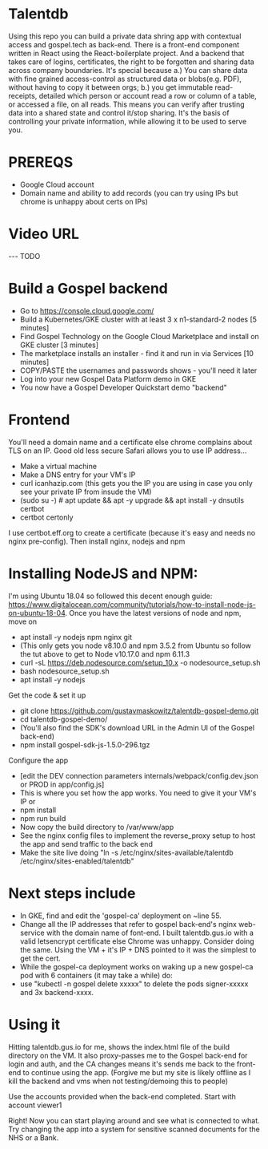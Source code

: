 # Talentdb
Using this repo you can build a private data shring app with contextual access and gospel.tech as back-end. There is a front-end component written in React using the React-boilerplate project. And a backend that takes care of logins, certificates, the right to be forgotten and sharing data across company boundaries. It's special because a.) You can share data with fine grained access-control as structured data or blobs(e.g. PDF), without having to copy it between orgs; b.) you get immutable read-receipts, detailed which person or account read a row or column of a table, or accessed a file, on all reads. This means you can verify after trusting data into a shared state and control it/stop sharing. It's the basis of controlling your private information, while allowing it to be used to serve you.

# PREREQS
* Google Cloud account
* Domain name and ability to add records (you can try using IPs but chrome is unhappy about certs on IPs)

# Video URL 
--- TODO

# Build a Gospel backend
* Go to https://console.cloud.google.com/
* Build a Kubernetes/GKE cluster with at least 3 x n1-standard-2 nodes [5 minutes]
* Find Gospel Technology on the Google Cloud Marketplace and install on GKE cluster [3 minutes]
* The marketplace installs an installer - find it and run in via Services [10 minutes]
* COPY/PASTE the usernames and passwords shows - you'll need it later
* Log into your new Gospel Data Platform demo in GKE
* You now have a Gospel Developer Quickstart demo "backend"

# Frontend
You'll need a domain name and a certificate else chrome complains about TLS on an IP. Good old less secure Safari allows you to use IP address...

* Make a virtual machine
* Make a DNS entry for your VM's IP
* curl icanhazip.com (this gets you the IP you are using in case you only see your private IP from insude the VM)
* (sudo su -) # apt update && apt -y upgrade && apt install -y dnsutils certbot
*  certbot certonly

I use certbot.eff.org to create a certificate (because it's easy and needs no nginx pre-config). Then install nginx, nodejs and npm

# Installing NodeJS and NPM:

I'm using Ubuntu 18.04 so followed this decent enough guide: https://www.digitalocean.com/community/tutorials/how-to-install-node-js-on-ubuntu-18-04. Once you have the latest versions of node and npm, move on
*  apt install -y nodejs npm nginx git
* (This only gets you node v8.10.0 and npm 3.5.2 from Ubuntu so follow the tut above to get to Node v10.17.0 and npm 6.11.3
*  curl -sL https://deb.nodesource.com/setup_10.x -o nodesource_setup.sh
*  bash nodesource_setup.sh
*  apt install -y nodejs

Get the code & set it up

* git clone https://github.com/gustavmaskowitz/talentdb-gospel-demo.git
* cd talentdb-gospel-demo/
* (You'll also find the SDK's download URL in the Admin UI of the Gospel back-end)
* npm install gospel-sdk-js-1.5.0-296.tgz

Configure the app
* [edit the DEV connection parameters internals/webpack/config.dev.json or PROD in app/config.js]
* This is where you set how the app works. You need to give it your VM's IP or 
* npm install
* npm run build
* Now copy the build directory to /var/www/app
* See the nginx config files to implement the reverse_proxy setup to host the app and send traffic to the back end
* Make the site live doing "ln -s /etc/nginx/sites-available/talentdb /etc/nginx/sites-enabled/talentdb"

# Next steps include
* In GKE, find and edit the 'gospel-ca' deployment on ~line 55. 
* Change all the IP addresses that refer to gospel back-end's nginx web-service with the domain name of font-end. I built talentdb.gus.io with a valid letsencrypt certificate else Chrome was unhappy. Consider doing the same. Using the VM + it's IP + DNS pointed to it was the simplest to get the cert.
* While the gospel-ca deployment works on waking up a new gospel-ca pod with 6 containers (it may take a while) do:
*   use "kubectl -n gospel delete xxxxx" to delete the pods signer-xxxxx and 3x backend-xxxx. 


# Using it
Hitting talentdb.gus.io for me, shows the index.html file of the build directory on the VM. It also proxy-passes me to the Gospel back-end for login and auth, and the CA changes means it's sends me back to the front-end to continue using the app. (Forgive me but my site is likely offline as I kill the backend and vms when not testing/demoing this to people)

Use the accounts provided when the back-end completed. Start with account viewer1

Right! Now you can start playing around and see what is connected to what. Try changing the app into a system for sensitive scanned documents for the NHS or a Bank.
